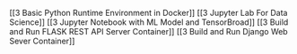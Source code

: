 
[[3 Basic Python Runtime Environment in Docker]]
[[3 Jupyter Lab For Data Science]]
[[3 Jupyter Notebook with ML Model and TensorBroad]]
[[3 Build and Run FLASK REST API Server Container]]
[[3 Build and Run Django Web Sever Container]]













